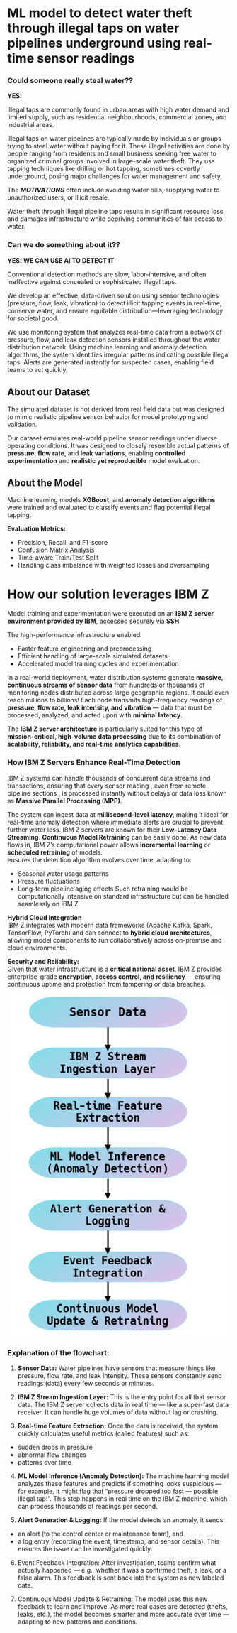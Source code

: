# ML model to detect water theft through illegal taps on water pipelines underground using real-time sensor readings

### Could someone really steal water??

**YES!**

Illegal taps are commonly found in urban areas with high water demand and limited supply, such as residential neighbourhoods, commercial zones, and industrial areas.

Illegal taps on water pipelines are typically made by individuals or groups trying to steal water without paying for it. These illegal activities are done by people ranging from residents and small business seeking free water to organized criminal groups involved in large-scale water theft.
They use tapping techniques like drilling or hot tapping, sometimes covertly underground, posing major challenges for water management and safety.

The ***MOTIVATIONS*** often include avoiding water bills, supplying water to unauthorized users, or illicit resale.

Water theft through illegal pipeline taps results in significant resource loss and damages infrastructure while depriving communities of fair access to water. 

### Can we do something about it??

**YES! WE CAN USE AI TO DETECT IT**

Conventional detection methods are slow, labor-intensive, and often ineffective against concealed or sophisticated illegal taps.  

We develop an effective, data-driven solution using sensor technologies (pressure, flow, leak, vibration) to detect illicit tapping events in real-time, conserve water, and ensure equitable distribution—leveraging technology for societal good.

We use monitoring system that analyzes real-time data from a network of pressure, flow, and leak detection sensors installed throughout the water distribution network. Using machine learning and anomaly detection algorithms, the system identifies irregular patterns indicating possible illegal taps. Alerts are generated instantly for suspected cases, enabling field teams to act quickly.

## About our Dataset

The simulated dataset is not derived from real field data but was designed to mimic realistic pipeline sensor behavior for model prototyping and validation.

Our dataset emulates real-world pipeline sensor readings under diverse operating conditions. It was designed to closely resemble actual patterns of **pressure**, **flow rate**, and **leak variations**, enabling **controlled experimentation** and **realistic yet reproducible** model evaluation.

## About the Model

Machine learning models  **XGBoost**, and **anomaly detection algorithms** were trained and evaluated to classify events and flag potential illegal tapping.

**Evaluation Metrics:**
- Precision, Recall, and F1-score  
- Confusion Matrix Analysis  
- Time-aware Train/Test Split  
- Handling class imbalance with weighted losses and oversampling 

# How our solution leverages IBM Z
Model training and experimentation were executed on an **IBM Z server environment provided by IBM**, accessed securely via **SSH**

The high-performance infrastructure enabled:
- Faster feature engineering and preprocessing
- Efficient handling of large-scale simulated datasets
- Accelerated model training cycles and experimentation

In a real-world deployment, water distribution systems generate **massive, continuous streams of sensor data** from hundreds or thousands of monitoring nodes distributed across large geographic regions. It could even reach millions to billions! Each node transmits high-frequency readings of **pressure, flow rate, leak intensity, and vibration** — data that must be processed, analyzed, and acted upon with **minimal latency**.

The **IBM Z server architecture** is particularly suited for this type of **mission-critical, high-volume data processing** due to its combination of **scalability, reliability, and real-time analytics capabilities**.

### How IBM Z Servers Enhance Real-Time Detection

IBM Z systems can handle thousands of concurrent data streams and transactions, ensuring that every sensor reading , even from remote pipeline sections , is processed instantly without delays or data loss known as **Massive Parallel Processing (MPP)**.
  
The system can ingest data at **millisecond-level latency**, making it ideal for real-time anomaly detection where immediate alerts are crucial to prevent further water loss. IBM Z servers are known for their **Low-Latency Data Streaming**.
**Continuous Model Retraining**  can be easily done.
As new data flows in, IBM Z’s computational power allows **incremental learning** or **scheduled retraining** of models.  
ensures the detection algorithm evolves over time, adapting to:
- Seasonal water usage patterns
 - Pressure fluctuations
- Long-term pipeline aging effects
Such retraining would be computationally intensive on standard infrastructure but can be handled seamlessly on IBM Z

**Hybrid Cloud Integration**  
IBM Z integrates with modern data frameworks (Apache Kafka, Spark, TensorFlow, PyTorch) and can connect to **hybrid cloud architectures**, allowing model components to run collaboratively across on-premise and cloud environments.

**Security and Reliability:**  
Given that water infrastructure is a **critical national asset**, IBM Z provides enterprise-grade **encryption, access control, and resiliency** — ensuring continuous uptime and protection from tampering or data breaches.

![image](./assets/flowchart.png)

### Explanation of the flowchart:

1. **Sensor Data:** Water pipelines have sensors that measure things like pressure, flow rate, and leak intensity. These sensors constantly send readings (data) every few seconds or minutes.

2. **IBM Z Stream Ingestion Layer:** This is the entry point for all that sensor data. The IBM Z server collects data in real time — like a super-fast data receiver. It can handle huge volumes of data without lag or crashing.

3. **Real-time Feature Extraction:** Once the data is received, the system quickly calculates useful metrics (called features) such as:
- sudden drops in pressure
- abnormal flow changes
- patterns over time

4. **ML Model Inference (Anomaly Detection):** The machine learning model analyzes these features and predicts if something looks suspicious — for example, it might flag that “pressure dropped too fast — possible illegal tap!”. This step happens in real time on the IBM Z machine, which can process thousands of readings per second.

5. **Alert Generation & Logging:** If the model detects an anomaly, it sends:
- an alert (to the control center or maintenance team), and
- a log entry (recording the event, timestamp, and sensor details).
This ensures the issue can be investigated quickly.

6. Event Feedback Integration: After investigation, teams confirm what actually happened — e.g., whether it was a confirmed theft, a leak, or a false alarm. This feedback is sent back into the system as new labeled data.

7. Continuous Model Update & Retraining: The model uses this new feedback to learn and improve. As more real cases are detected (thefts, leaks, etc.), the model becomes smarter and more accurate over time — adapting to new patterns and conditions.
